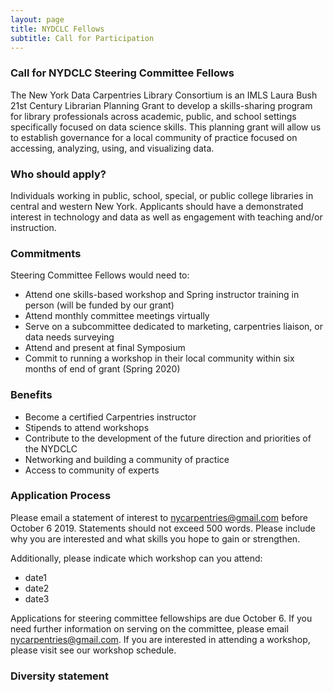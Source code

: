 ```yaml
---
layout: page
title: NYDCLC Fellows
subtitle: Call for Participation
---
```


### Call for NYDCLC Steering Committee Fellows

The New York Data Carpentries Library Consortium is an IMLS Laura Bush 21st Century Librarian Planning Grant to develop a skills-sharing program for library professionals across academic, public, and school settings specifically focused on data science skills.  This planning grant will allow us to establish governance for a local community of practice focused on accessing, analyzing, using, and visualizing data. 


### Who should apply?

Individuals working in public, school, special, or public college libraries in central and western New York.  Applicants should have a demonstrated interest in technology and data as well as engagement with teaching and/or instruction.  

### Commitments

Steering Committee Fellows would need to:
* Attend one skills-based workshop and Spring instructor training in person (will be funded by our grant)
* Attend monthly committee meetings virtually 
* Serve on a subcommittee dedicated to marketing, carpentries liaison, or data needs surveying
* Attend and present at final Symposium 
* Commit to running a workshop in their local community within six months of end of grant (Spring 2020)

### Benefits
* Become a certified Carpentries instructor
* Stipends to attend workshops
* Contribute to the development of the future direction and priorities of the NYDCLC
* Networking and building a community of practice
* Access to community of experts

### Application Process
Please email a statement of interest to [nycarpentries@gmail.com](mailto:nycarpentries@gmail.com) before October 6 2019.  Statements should not exceed 500 words.  Please include why you are interested and what skills you hope to gain or strengthen.    

Additionally, please indicate which workshop can you attend:
* date1
* date2
* date3

Applications for steering committee fellowships are due October 6.  If you need further information on serving on the committee, please email [nycarpentries@gmail.com](mailto:nycarpentries@gmail.com).  If you are interested in attending a workshop, please visit see our workshop schedule. 

### Diversity statement



